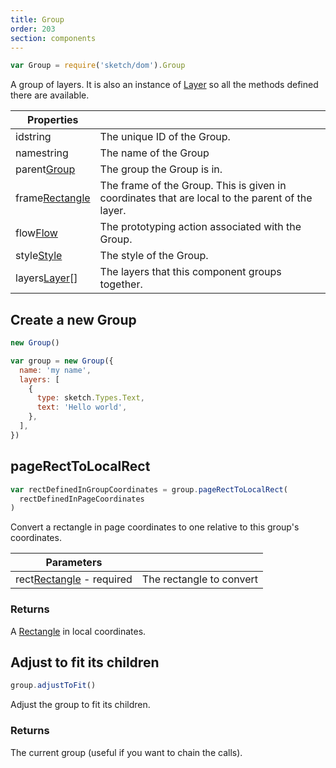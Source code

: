 ```yaml
---
title: Group
order: 203
section: components
---
```


```javascript
var Group = require('sketch/dom').Group
```

A group of layers. It is also an instance of [Layer](#layer) so all the methods defined there are available.

| Properties                                                 |                                                                                                 |
| ---------------------------------------------------------- | ----------------------------------------------------------------------------------------------- |
| id<span class="arg-type">string</span>                     | The unique ID of the Group.                                                                     |
| name<span class="arg-type">string</span>                   | The name of the Group                                                                           |
| parent<span class="arg-type">[Group](#group)</span>        | The group the Group is in.                                                                      |
| frame<span class="arg-type">[Rectangle](#rectangle)</span> | The frame of the Group. This is given in coordinates that are local to the parent of the layer. |
| flow<span class="arg-type">[Flow](#flow)</span>            | The prototyping action associated with the Group.                                               |
| style<span class="arg-type">[Style](#style)</span>         | The style of the Group.                                                                         |
| layers<span class="arg-type">[Layer](#layer)[]</span>      | The layers that this component groups together.                                                 |

## Create a new Group

```javascript
new Group()
```

```javascript
var group = new Group({
  name: 'my name',
  layers: [
    {
      type: sketch.Types.Text,
      text: 'Hello world',
    },
  ],
})
```

## pageRectToLocalRect

```javascript
var rectDefinedInGroupCoordinates = group.pageRectToLocalRect(
  rectDefinedInPageCoordinates
)
```

Convert a rectangle in page coordinates to one relative to this group's coordinates.

| Parameters                                                           |                          |
| -------------------------------------------------------------------- | ------------------------ |
| rect<span class="arg-type">[Rectangle](#rectangle) - required</span> | The rectangle to convert |

### Returns

A [Rectangle](#rectangle) in local coordinates.

## Adjust to fit its children

```javascript
group.adjustToFit()
```

Adjust the group to fit its children.

### Returns

The current group (useful if you want to chain the calls).

